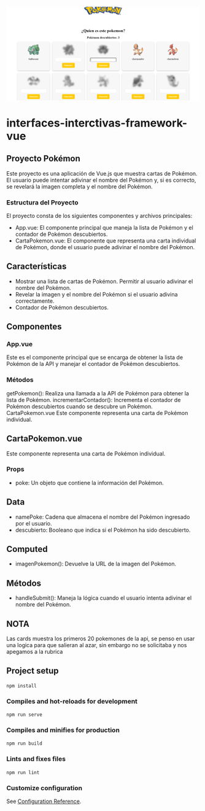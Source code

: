 ![alt](./public/Captura%20de%20pantalla%202024-07-15%20182217.png)
# interfaces-interctivas-framework-vue

## Proyecto Pokémon

Este proyecto es una aplicación de Vue.js que muestra cartas de Pokémon. El usuario puede intentar adivinar el nombre del Pokémon y, si es correcto, se revelará la imagen completa y el nombre del Pokémon.

### Estructura del Proyecto

El proyecto consta de los siguientes componentes y archivos principales:

 <ul>
<li>App.vue: El componente principal que maneja la lista de Pokémon y el contador de Pokémon descubiertos.</li>
<li>CartaPokemon.vue: El componente que representa una carta individual de Pokémon, donde el usuario puede adivinar el nombre del Pokémon.</li>

 </ul>

## Características

 <ul>
<li>Mostrar una lista de cartas de Pokémon.
Permitir al usuario adivinar el nombre del Pokémon.</li>
<li>Revelar la imagen y el nombre del Pokémon si el usuario adivina correctamente.</li>
<li>Contador de Pokémon descubiertos.</li>
 </ul>

## Componentes

### App.vue

Este es el componente principal que se encarga de obtener la lista de Pokémon de la API y manejar el contador de Pokémon descubiertos.


### Métodos

getPokemon(): Realiza una llamada a la API de Pokémon para obtener la lista de Pokémon.
incrementarContador(): Incrementa el contador de Pokémon descubiertos cuando se descubre un Pokémon.
CartaPokemon.vue
Este componente representa una carta de Pokémon individual.

## CartaPokemon.vue
Este componente representa una carta de Pokémon individual.

### Props

 <ul>
<li>poke: Un objeto que contiene la información del Pokémon.</li>
 </ul>

## Data

 <ul>
<li>namePoke: Cadena que almacena el nombre del Pokémon ingresado por el usuario.</li>
<li>descubierto: Booleano que indica si el Pokémon ha sido descubierto.</li>

 </ul>

## Computed

 <ul>
<li>imagenPokemon(): Devuelve la URL de la imagen del Pokémon.</li>

 </ul>

## Métodos

 <ul>
<li>handleSubmit(): Maneja la lógica cuando el usuario intenta adivinar el nombre del Pokémon.</li>

 </ul>

 ## NOTA
Las cards muestra los primeros 20 pokemones de la api, se penso en usar una logica para que salieran al azar, sin embargo no se solicitaba y nos apegamos a la rubrica

<!-- honestamente nos apoyamos en algunas partes con la IA, hemos tratado de hacer los desafios totalmente sin apoyo, pero nos ha costado demasiado, llamar a la api y renderizar la informacion no es tan complicado, pero la conexion de los props, con los metodos, componentes y todo mostralo en la app principal nos enrrolla demasiado.Cabe destacar que  si sabemos  y entendemos el codigo, hasta somos capaces de modificarlo y dar sus estilos correspondiente, la confusion proncipal para mi es como se conectan todas las cosas y encontrar un sentido logico a todo sin quedar atrapado -->

## Project setup

```
npm install
```

### Compiles and hot-reloads for development

```
npm run serve
```

### Compiles and minifies for production

```
npm run build
```

### Lints and fixes files

```
npm run lint
```

### Customize configuration

See [Configuration Reference](https://cli.vuejs.org/config/).
